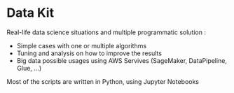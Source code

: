 # Data Kit

Real-life data science situations and multiple programmatic solution :
* Simple cases with one or multiple algorithms
* Tuning and analysis on how to improve the results
* Big data possible usages using AWS Servives (SageMaker, DataPipeline, Glue, ...)

Most of the scripts are written in Python, using Jupyter Notebooks
